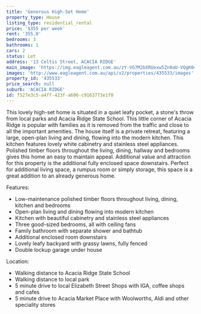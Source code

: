 ```yaml
---
title: 'Generous High-Set Home'
property_type: House
listing_type: residential_rental
price: '$355 per week'
rent: '355.0'
bedrooms: 3
bathrooms: 1
cars: 2
status: Let
address: '13 Celtis Street, ACACIA RIDGE'
main_image: 'https://img.eagleagent.com.au/zY-VG7M2bXRUexw5Zn0aU-VQgK0=/1280x854/smart/https://s3-us-west-2.amazonaws.com/eagleagent-orig/images/6825326/424109998-image-M.jpg'
images: 'http://www.eagleagent.com.au/api/v2/properties/435533/images'
property_id: '435533'
price_search: null
suburb: 'ACACIA RIDGE'
id: f527e3c5-a4ff-423f-a606-c9163773e1f0
---
```

This lovely high-set home is situated in a quiet leafy pocket, a stone's throw from local parks and Acacia Ridge State School. This little corner of Acacia Ridge is popular with families as it is removed from the traffic and close to all the important amenities. The house itself is a private retreat, featuring a large, open-plan living and dining, flowing into the modern kitchen. This kitchen features lovely white cabinetry and stainless steel appliances. Polished timber floors throughout the living, dining, hallway and bedrooms gives this home an easy to maintain appeal. Additional value and attraction for this property is the additional fully enclosed space downstairs. Perfect for additional living space, a rumpus room or simply storage, this space is a great addition to an already generous home.


Features:

*  Low-maintenance polished timber floors throughout living, dining, kitchen and bedrooms
*  Open-plan living and dining flowing into modern kitchen
*  Kitchen with beautiful cabinetry and stainless steel appliances
*  Three good-sized bedrooms, all with ceiling fans
*  Family bathroom with separate shower and bathtub
*  Additional enclosed room downstairs
*  Lovely leafy backyard with grassy lawns, fully fenced
*  Double lockup garage under house

Location:

*  Walking distance to Acacia Ridge State School
*  Walking distance to local park
*  5 minute drive to local Elizabeth Street Shops with IGA, coffee shops and cafes
*  5 minute drive to Acacia Market Place with Woolworths, Aldi and other speciality stores